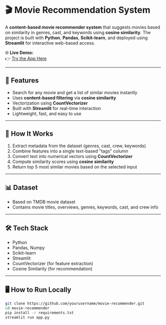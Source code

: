 # 🎬 Movie Recommendation System

A **content-based movie recommender system** that suggests movies based on similarity in genres, cast, and keywords using **cosine similarity**. The project is built with **Python**, **Pandas**, **Scikit-learn**, and deployed using **Streamlit** for interactive web-based access.

🌐 **Live Demo:**  
👉 [Try the App Here](https://netblix-app-sxuswdzh2digmutyz8mv5d.streamlit.app/)

---

## 🚀 Features

- Search for any movie and get a list of similar movies instantly
- Uses **content-based filtering** via **cosine similarity**
- Vectorization using **CountVectorizer**
- Built with **Streamlit** for real-time interaction
- Lightweight, fast, and easy to use

---

## 🧠 How It Works

1. Extract metadata from the dataset (genres, cast, crew, keywords)
2. Combine features into a single text-based "tags" column
3. Convert text into numerical vectors using **CountVectorizer**
4. Compute similarity scores using **cosine similarity**
5. Return top 5 most similar movies based on the selected input

---

## 📊 Dataset

- Based on TMDB movie dataset
- Contains movie titles, overviews, genres, keywords, cast, and crew info

---

## 🛠️ Tech Stack

- Python
- Pandas, Numpy
- Scikit-learn
- Streamlit
- CountVectorizer (for feature extraction)
- Cosine Similarity (for recommendation)

---

## 🖥️ How to Run Locally

```bash
git clone https://github.com/yourusername/movie-recommender.git
cd movie-recommender
pip install -r requirements.txt
streamlit run app.py
